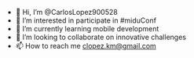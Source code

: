 - 👋 Hi, I’m @CarlosLopez900528
- 👀 I’m interested in participate in #miduConf
- 🌱 I’m currently learning mobile development
- 💞️ I’m looking to collaborate on innovative challenges
- 📫 How to reach me clopez.km@gmail.com

<!---
CarlosLopez900528/CarlosLopez900528 is a ✨ special ✨ repository because its `README.md` (this file) appears on your GitHub profile.
You can click the Preview link to take a look at your changes.
--->

